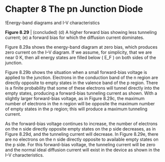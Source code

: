 # Chapter 8 The pn Junction Diode

!Energy-band diagrams and I-V characteristics

**Figure 8.29** | (concluded) (d) A higher forward bias showing less tunneling current; (e) a forward bias for which the diffusion current dominates.

Figure 8.29a shows the energy-band diagram at zero bias, which produces zero current on the I–V diagram. If we assume, for simplicity, that we are near 0 K, then all energy states are filled below \( E_F \) on both sides of the junction.

Figure 8.29b shows the situation when a small forward-bias voltage is applied to the junction. Electrons in the conduction band of the n region are directly opposite to empty states in the valence band of the p region. There is a finite probability that some of these electrons will tunnel directly into the empty states, producing a forward-bias tunneling current as shown. With a slightly larger forward-bias voltage, as in Figure 8.29c, the maximum number of electrons in the n region will be opposite the maximum number of empty states in the p region; this will produce a maximum tunneling current.

As the forward-bias voltage continues to increase, the number of electrons on the n side directly opposite empty states on the p side decreases, as in Figure 8.29d, and the tunneling current will decrease. In Figure 8.29e, there are no electrons on the n side directly opposite to available empty states on the p side. For this forward-bias voltage, the tunneling current will be zero and the normal ideal diffusion current will exist in the device as shown in the I–V characteristics.